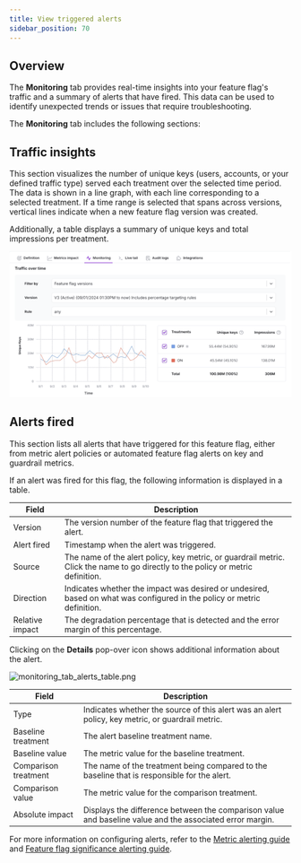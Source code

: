 ```yaml
---
title: View triggered alerts 
sidebar_position: 70
---
```


## Overview

The **Monitoring** tab provides real-time insights into your feature flag's traffic and a summary of alerts that have fired. This data can be used to identify unexpected trends or issues that require troubleshooting.

The **Monitoring** tab includes the following sections:

## Traffic insights

This section visualizes the number of unique keys (users, accounts, or your defined traffic type) served each treatment over the selected time period. The data is shown in a line graph, with each line corresponding to a selected treatment. If a time range is selected that spans across versions, vertical lines indicate when a new feature flag version was created. 

Additionally, a table displays a summary of unique keys and total impressions per treatment.

![](../static/monitoring-tab.png)

## Alerts fired

This section lists all alerts that have triggered for this feature flag, either from metric alert policies or automated feature flag alerts on key and guardrail metrics.

If an alert was fired for this flag, the following information is displayed in a table.

| **Field** | **Description** |
| --- | --- | 
| Version | The version number of the feature flag that triggered the alert. |
| Alert fired | Timestamp when the alert was triggered. |
| Source | The name of the alert policy, key metric, or guardrail metric. Click the name to go directly to the policy or metric definition. |
| Direction | Indicates whether the impact was desired or undesired, based on what was configured in the policy or metric definition. |
| Relative impact | The degradation percentage that is detected and the error margin of this percentage. |

Clicking on the **Details** pop-over icon shows additional information about the alert.

<img src="https://help.split.io/hc/article_attachments/32241812102157" alt="monitoring_tab_alerts_table.png" width="700" />

| **Field** | **Description** |
| --- | --- | 
| Type | Indicates whether the source of this alert was an alert policy, key metric, or guardrail metric. |
| Baseline treatment | The alert baseline treatment name. |
| Baseline value | The metric value for the baseline treatment. |
| Comparison treatment | The name of the treatment being compared to the baseline that is responsible for the alert. |
| Comparison value | The metric value for the comparison treatment. |
| Absolute impact | Displays the difference between the comparison value and baseline value and the associated error margin. |

For more information on configuring alerts, refer to the [Metric alerting guide](/docs/feature-management-experimentation/release-monitoring/alerts/alert-policies) and [Feature flag significance alerting guide](/docs/feature-management-experimentation/release-monitoring/alerts/automated-alerts-and-notifications/#setting-up-feature-flag-alerting).
